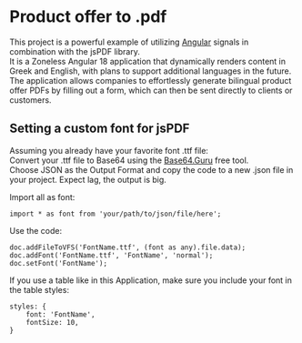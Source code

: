 # Product offer to .pdf

This project is a powerful example of utilizing [Angular](https://github.com/angular/angular-cli) signals in combination with the jsPDF library.  
It is a Zoneless Angular 18 application that dynamically renders content in Greek and English, with plans to support additional languages in the future.  
The application allows companies to effortlessly generate bilingual product offer PDFs by filling out a form, which can then be sent directly to clients or customers.  

## Setting a custom font for jsPDF

Assuming you already have your favorite font .ttf file:  
Convert your .ttf file to Base64 using the [Base64.Guru](https://base64.guru/converter/encode/file) free tool.  
Choose JSON as the Output Format and copy the code to a new .json file in your project. Expect lag, the output is big.  

Import all as font:
```
import * as font from 'your/path/to/json/file/here';
```  
Use the code:  
```
doc.addFileToVFS('FontName.ttf', (font as any).file.data);
doc.addFont('FontName.ttf', 'FontName', 'normal');
doc.setFont('FontName');
```
If you use a table like in this Application, make sure you include your font in the table styles:  
```
styles: {
    font: 'FontName',
    fontSize: 10,
}
```